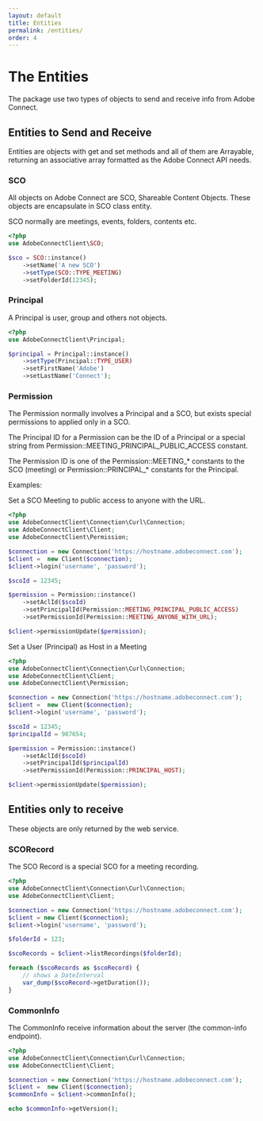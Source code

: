 ```yaml
---
layout: default
title: Entities
permalink: /entities/
order: 4
---
```


# The Entities

The package use two types of objects to send and receive info from Adobe Connect.

## Entities to Send and Receive

Entities are objects with get and set methods and all of them are Arrayable, returning an associative array formatted as the Adobe Connect API needs.

### SCO

All objects on Adobe Connect are SCO, Shareable Content Objects. These objects
are encapsulate in SCO class entity.

SCO normally are meetings, events, folders, contents etc.

```php
<?php
use AdobeConnectClient\SCO;

$sco = SCO::instance()
    ->setName('A new SCO')
    ->setType(SCO::TYPE_MEETING)
    ->setFolderId(12345);
```

### Principal

A Principal is user, group and others not objects.

```php
<?php
use AdobeConnectClient\Principal;

$principal = Principal::instance()
    ->setType(Principal::TYPE_USER)
    ->setFirstName('Adobe')
    ->setLastName('Connect');
```

### Permission

The Permission normally involves a Principal and a SCO, but exists special permissions
to applied only in a SCO.

The Principal ID for a Permission can be the ID of a Principal or a special string from Permission::MEETING_PRINCIPAL_PUBLIC_ACCESS constant.

The Permission ID is one of the Permission::MEETING_* constants to the SCO (meeting) or Permission::PRINCIPAL_* constants for the Principal.

Examples:

Set a SCO Meeting to public access to anyone with the URL.

```php
<?php
use AdobeConnectClient\Connection\Curl\Connection;
use AdobeConnectClient\Client;
use AdobeConnectClient\Permission;

$connection = new Connection('https://hostname.adobeconnect.com');
$client =  new Client($connection);
$client->login('username', 'password');

$scoId = 12345;

$permission = Permission::instance()
    ->setAclId($scoId)
    ->setPrincipalId(Permission::MEETING_PRINCIPAL_PUBLIC_ACCESS)
    ->setPermissionId(Permission::MEETING_ANYONE_WITH_URL);

$client->permissionUpdate($permission);
```

Set a User (Principal) as Host in a Meeting

```php
<?php
use AdobeConnectClient\Connection\Curl\Connection;
use AdobeConnectClient\Client;
use AdobeConnectClient\Permission;

$connection = new Connection('https://hostname.adobeconnect.com');
$client =  new Client($connection);
$client->login('username', 'password');

$scoId = 12345;
$principalId = 987654;

$permission = Permission::instance()
    ->setAclId($scoId)
    ->setPrincipalId($principalId)
    ->setPermissionId(Permission::PRINCIPAL_HOST);

$client->permissionUpdate($permission);
```

## Entities only to receive

These objects are only returned by the web service.

### SCORecord

The SCO Record is a special SCO for a meeting recording.

```php
<?php
use AdobeConnectClient\Connection\Curl\Connection;
use AdobeConnectClient\Client;

$connection = new Connection('https://hostname.adobeconnect.com');
$client = new Client($connection);
$client->login('username', 'password');

$folderId = 123;

$scoRecords = $client->listRecordings($folderId);

foreach ($scoRecords as $scoRecord) {
    // shows a DateInterval
    var_dump($scoRecord->getDuration());
}
```

### CommonInfo

The CommonInfo receive information about the server (the common-info endpoint).

```php
<?php
use AdobeConnectClient\Connection\Curl\Connection;
use AdobeConnectClient\Client;

$connection = new Connection('https://hostname.adobeconnect.com');
$client =  new Client($connection);
$commonInfo = $client->commonInfo();

echo $commonInfo->getVersion();
```
